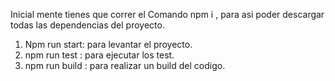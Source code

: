 Inicial mente tienes que correr el Comando npm i , para asi poder descargar todas las dependencias del proyecto.

1. Npm run start: para levantar el proyecto.
2. npm run test : para ejecutar los test.
3. npm run build : para realizar un build del codigo.

